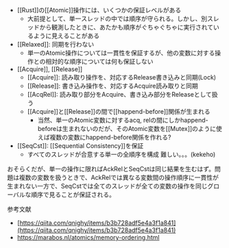 - [[Rust]]の[[Atomic]]操作には、いくつかの保証レベルがある
	- 大前提として、単一スレッドの中では順序が守られる。しかし、別スレッドから観測したときに、あたかも順序がぐちゃぐちゃに実行されているように見えることがある
- [[Relaxed]]: 同期を行わない
	- 単一のAtomic操作については一貫性を保証するが、他の変数に対する操作との相対的な順序については何も保証しない
- [[Acquire]], [[Release]]
	- [[Acquire]]: 読み取り操作を、対応するRelease書き込みと同期(Lock)
	- [[Release]]: 書き込み操作を、対応するAcquire読み取りと同期
	- [[AcqRel]]: 読み取り部分をAcquire、書き込み部分をReleaseとして扱う
	- [[Acquire]]と[[Release]]の間で[[happend-before]]関係が生まれる
		- 当然、単一のAtomic変数に対するacq, relの間にしかhappend-beforeは生まれないのだが、そのAtomic変数を[[Mutex]]のように使えば複数の変数にhappend-before関係を作れる?
- [[SeqCst]]: [[Sequential Consistency]]を保証
	- すべてのスレッドが合意する単一の全順序を構成
難しい。。。(kekeho)

おそらくだが、単一の操作に限ればAckRelとSeqCstは同じ結果を生むはず。問題は複数の変数を扱うときで、AckRelでは異なる変数間の操作順序に一貫性が生まれない一方で、SeqCstでは全てのスレッドが全ての変数の操作を同じグローバルな順序で見ることが保証される。

参考文献
- [https://qiita.com/qnighy/items/b3b728adf5e4a3f1a841](https://qiita.com/qnighy/items/b3b728adf5e4a3f1a841)
- https://marabos.nl/atomics/memory-ordering.html